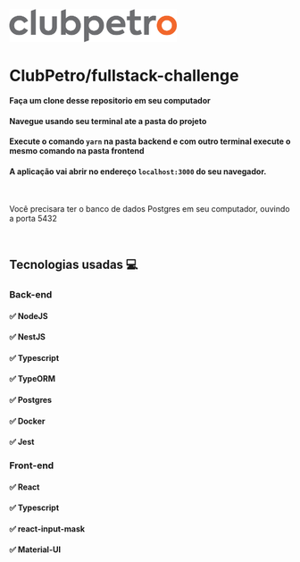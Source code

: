 <img src="logo-clubpetro.png" alt="Clubpetro" width="300">

# ClubPetro/fullstack-challenge


#### Faça um clone desse repositorio em seu computador
#### Navegue usando seu terminal ate a pasta do projeto 
#### Execute o comando `yarn` na pasta backend e com outro terminal execute o mesmo comando na pasta frontend
#### A aplicação vai abrir no endereço ```localhost:3000``` do seu navegador.

&nbsp;

Você precisara ter o banco de dados Postgres em seu computador, ouvindo a porta 5432

&nbsp;


## Tecnologias usadas 💻

### Back-end 

#### ✅ NodeJS
#### ✅ NestJS
#### ✅ Typescript
#### ✅ TypeORM
#### ✅ Postgres
#### ✅ Docker
#### ✅ Jest


### Front-end 

#### ✅ React
#### ✅ Typescript
#### ✅ react-input-mask
#### ✅ Material-UI
